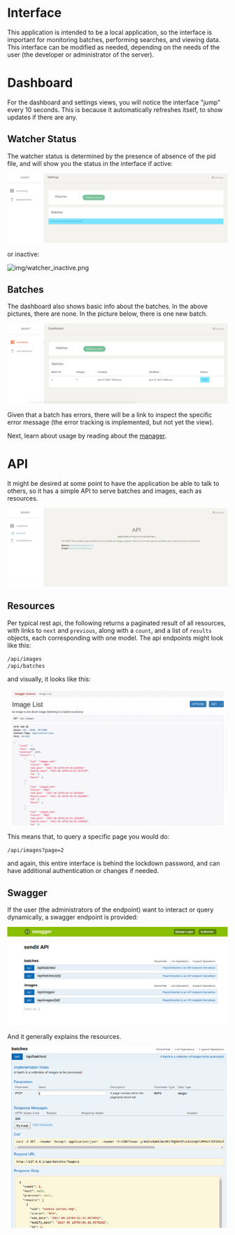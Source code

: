 # Interface
This application is intended to be a local application, so the interface is important for monitoring batches, performing searches, and viewing data. This interface can be modified as needed, depending on the needs of the user (the developer or administrator of the server). 

# Dashboard
For the dashboard and settings views, you will notice the interface "jump" every 10 seconds. This is because it automatically refreshes itself, to show updates if there are any.


## Watcher Status
The watcher status is determined by the presence of absence of the pid file, and will show you the status in the interface if active:

![img/watcher_active.png](img/watcher_active.png)

or inactive:

![img/watcher_inactive.png](img/watcher_inactive.png)


## Batches
The dashboard also shows basic info about the batches. In the above pictures, there are none. In the picture below, there is one new batch. 

![img/dashboard.png](img/dashboard.png)

Given that a batch has errors, there will be a link to inspect the specific error message (the error tracking is implemented, but not yet the view).

Next, learn about usage by reading about the [manager](manager.md).


# API
It might be desired at some point to have the application be able to talk to others, so it has a simple API to serve batches and images, each as resources. 

![img/api.png](img/api.png)


## Resources
Per typical rest api, the following returns a paginated result of all resources, with links to `next` and `previous`, along with a `count`, and a list of `results` objects, each corresponding with one model. The api endpoints might look like this:

```
/api/images
/api/batches
```

and visually, it looks like this:

![img/api_detail.png](img/api_detail.png)

This means that, to query a specific page you would do:

```
/api/images?page=2
```

and again, this entire interface is behind the lockdown password, and can have additional authentication or changes if needed.


## Swagger
If the user (the administrators of the endpoint) want to interact or query dynamically, a swagger endpoint is provided:

![img/swagger.png](img/swagger.png)

And it generally explains the resources.


![img/swagger_details.png](img/swagger_details.png)
